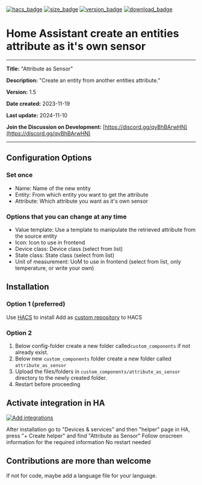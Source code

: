 [![hacs_badge](https://img.shields.io/badge/HACS-Default-orange.svg?style=for-the-badge&cacheSeconds=3600)](https://github.com/hacs/integration)
[![size_badge](https://img.shields.io/github/repo-size/gjohansson-ST/attribute_as_sensor?style=for-the-badge&cacheSeconds=3600)](https://github.com/gjohansson-ST/attribute_as_sensor)
[![version_badge](https://img.shields.io/github/v/release/gjohansson-ST/attribute_as_sensor?label=Latest%20release&style=for-the-badge&cacheSeconds=3600)](https://github.com/gjohansson-ST/attribute_as_sensor/releases/latest)
[![download_badge](https://img.shields.io/github/downloads/gjohansson-ST/attribute_as_sensor/total?style=for-the-badge&cacheSeconds=3600)](https://github.com/gjohansson-ST/attribute_as_sensor/releases/latest)


# Home Assistant create an entities attribute as it's own sensor
---
**Title:** "Attribute as Sensor"

**Description:** "Create an entity from another entities attribute."

**Version:** 1.5

**Date created:** 2023-11-19

**Last update:** 2024-11-10

**Join the Discussion on Development:** [https://discord.gg/qyBhBArwHN](https://discord.gg/qyBhBArwHN)

---

## Configuration Options

### Set once

- Name: Name of the new entity
- Entity: From which entity you want to get the attribute
- Attribute: Which attribute you want as it's own sensor

### Options that you can change at any time

- Value template: Use a template to manipulate the retrieved attribute from the source entity
- Icon: Icon to use in frontend
- Device class: Device class (select from list)
- State class: State class (select from list)
- Unit of measurement: UoM to use in frontend (select from list, only temperature, or write your own)

## Installation

### Option 1 (preferred)

Use [HACS](https://hacs.xyz/) to install
Add as [custom repository](https://hacs.xyz/docs/faq/custom_repositories) to HACS

### Option 2

1. Below config-folder create a new folder called`custom_components` if not already exist.
2. Below new `custom_components` folder create a new folder called `attribute_as_sensor`
3. Upload the files/folders in `custom_components/attribute_as_sensor` directory to the newly created folder.
4. Restart before proceeding

## Activate integration in HA

[![Add integrations](https://my.home-assistant.io/badges/config_flow_start.svg)](https://my.home-assistant.io/redirect/config_flow_start?domain=attribute_as_sensor)

After installation go to "Devices & services" and then "helper" page in HA, press "+ Create helper" and find "Attribute as Sensor"
Follow onscreen information for the required information
No restart needed

## Contributions are more than welcome

If not for code, maybe add a language file for your language.